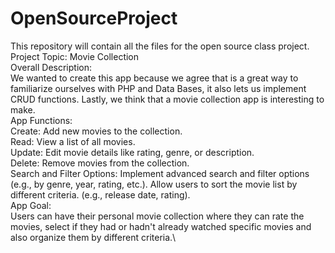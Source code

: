 # OpenSourceProject
This repository will contain all the files for the open source class project.\
Project Topic: Movie Collection\
Overall Description:\
We wanted to create this app because we agree that is a great way to familiarize ourselves with PHP and Data Bases, it also lets us implement CRUD functions. Lastly, we think that a movie collection app is interesting to make.\
App Functions:\
Create: Add new movies to the collection.\
Read: View a list of all movies.\
Update: Edit movie details like rating, genre, or description.\
Delete: Remove movies from the collection.\
Search and Filter Options: Implement advanced search and filter options (e.g., by genre, year, rating, etc.). Allow users to sort the movie list by different criteria. (e.g., release date, rating).\
App Goal:\
Users can have their personal movie collection where they can rate the movies, select if they had or hadn't already watched specific movies and also organize them by different criteria.\
